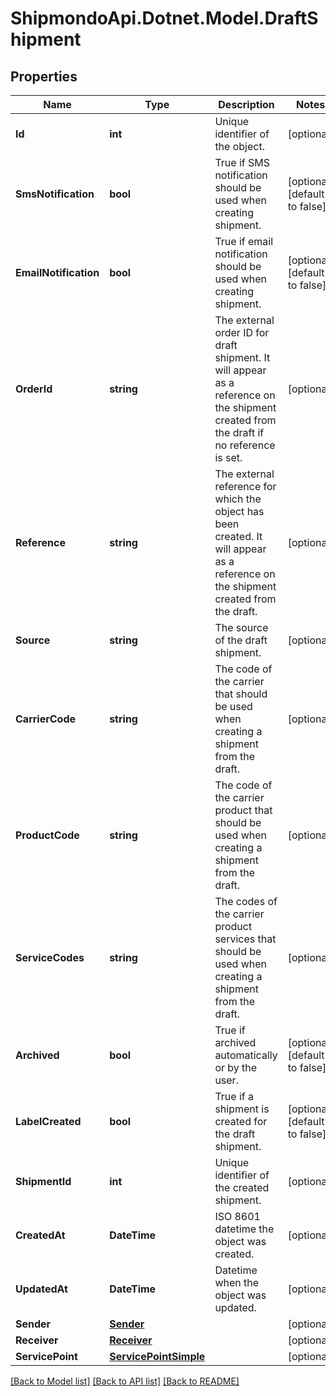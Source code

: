 # ShipmondoApi.Dotnet.Model.DraftShipment

## Properties

Name | Type | Description | Notes
------------ | ------------- | ------------- | -------------
**Id** | **int** | Unique identifier of the object. | [optional] 
**SmsNotification** | **bool** | True if SMS notification should be used when creating shipment. | [optional] [default to false]
**EmailNotification** | **bool** | True if email notification should be used when creating shipment. | [optional] [default to false]
**OrderId** | **string** | The external order ID for draft shipment. It will appear as a reference on the shipment created from the draft if no reference is set. | [optional] 
**Reference** | **string** | The external reference for which the object has been created. It will appear as a reference on the shipment created from the draft. | [optional] 
**Source** | **string** | The source of the draft shipment. | [optional] 
**CarrierCode** | **string** | The code of the carrier that should be used when creating a shipment from the draft. | [optional] 
**ProductCode** | **string** | The code of the carrier product that should be used when creating a shipment from the draft. | [optional] 
**ServiceCodes** | **string** | The codes of the carrier product services that should be used when creating a shipment from the draft. | [optional] 
**Archived** | **bool** | True if archived automatically or by the user. | [optional] [default to false]
**LabelCreated** | **bool** | True if a shipment is created for the draft shipment. | [optional] [default to false]
**ShipmentId** | **int** | Unique identifier of the created shipment. | [optional] 
**CreatedAt** | **DateTime** | ISO 8601 datetime the object was created. | [optional] 
**UpdatedAt** | **DateTime** | Datetime when the object was updated. | [optional] 
**Sender** | [**Sender**](Sender.md) |  | [optional] 
**Receiver** | [**Receiver**](Receiver.md) |  | [optional] 
**ServicePoint** | [**ServicePointSimple**](ServicePointSimple.md) |  | [optional] 

[[Back to Model list]](../README.md#documentation-for-models) [[Back to API list]](../README.md#documentation-for-api-endpoints) [[Back to README]](../README.md)

